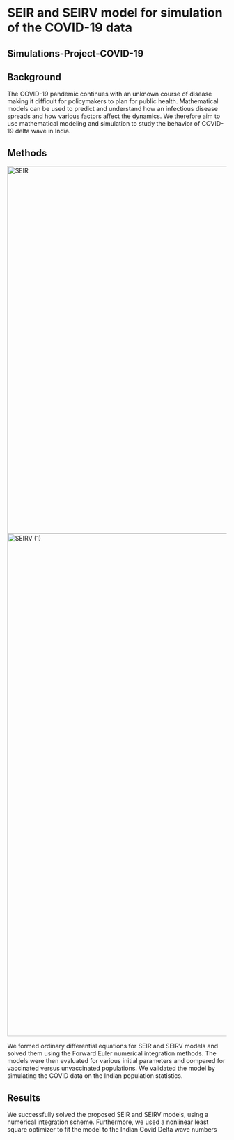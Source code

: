 # SEIR and SEIRV model for simulation of the COVID-19 data
## Simulations-Project-COVID-19

## Background
The COVID-19 pandemic continues with an unknown course of disease making it difficult for policymakers to
plan for public health. Mathematical models can be used to predict and understand how an infectious
disease spreads and how various factors affect the dynamics. We therefore aim to use mathematical modeling and simulation to study the behavior of COVID-19 delta wave in India.

## Methods

<img width="842" alt="SEIR" src="https://user-images.githubusercontent.com/52592007/211352945-cd3026f3-d9e1-4fb5-ada4-6b52a67678e7.png">
<img width="1151" alt="SEIRV (1)" src="https://user-images.githubusercontent.com/52592007/211352950-e2bd5cb4-8e07-470e-9667-d8015c228277.png">

We formed ordinary differential equations for SEIR and SEIRV models and solved them using the Forward
Euler numerical integration methods. The models were then evaluated for various initial parameters and compared for vaccinated versus unvaccinated populations. We validated the model by simulating the COVID data on the Indian population statistics.


## Results
We successfully solved the proposed SEIR and SEIRV models, using
a numerical integration scheme. Furthermore, we used a nonlinear least square
optimizer to fit the model to the Indian Covid Delta wave numbers
